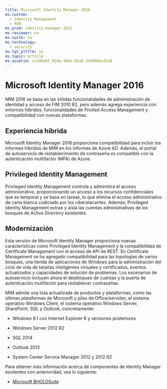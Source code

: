 ```yaml
---
title: Microsoft Identity Manager 2016
ms.custom: 
  - Identity Management
  - MIM
ms.prod: identity-manager-2015
ms.reviewer: na
ms.suite: na
ms.technology: 
  - security
ms.tgt_pltfrm: na
ms.topic: article
ms.assetid: ccdd8a9f-02da-440a-81a8-354800dcd2a8
---
```

# Microsoft Identity Manager 2016
MIM 2016 se basa en las sólidas funcionalidades de administración de identidad y acceso de FIM 2010 R2, pero además agrega experiencia con entornos híbridos, funcionalidades de Priviled Access Management y compatibilidad con nuevas plataformas.

## Experiencia híbrida

Microsoft Identity Manager 2016 proporciona compatibilidad para incluir los informes híbridos de MIM en los informes de Azure AD. Además, el portal de autoservicio de restablecimiento de contraseña es compatible con la autenticación multifactor (MFA) de Azure.

## Privileged Identity Management

Privileged Identity Management controla y administra el acceso administrativo, proporcionando un acceso a los recursos confidenciales que es temporal y se basa en tareas, lo que elimina el acceso administrativo de carta blanca codiciado por los ciberatacantes. Además, Privileged Identity Management extrae y aísla las cuentas administrativas de los bosques de Active Directory existentes.

## Modernización

Esta versión de Microsoft Identity Manager proporciona nuevas características como Privileged Identity Management y la compatibilidad de Certificate Management con el acceso de API de REST. En Certificate Management se ha agregado compatibilidad para las topologías de varios bosques, una tienda de aplicaciones de Windows para la administración del ciclo de vida de tarjetas inteligentes virtuales y certificados, eventos actualizados y capacidades de solución de problemas. Los escenarios de autoservicio incluyen ahora el desbloqueo de cuentas y la puerta de autenticación multifactor para restablecer contraseñas.

MIM admite una lista actualizada de productos y plataformas, como las últimas plataformas de Microsoft y pilas de Office/servidor, el sistema operativo Windows Client, el sistema operativo Windows Server, SharePoint, SQL y Outlook, concretamente:

-   Windows 8.1 con Internet Explorer 8 y versiones posteriores

-   Windows Server 2012 R2

-   SQL 2014

-   Outlook 2013

-   System Center Service Manager 2012 y 2012 R2

Para obtener más información acerca de componentes de Identity Manager existentes con anterioridad, vea lo siguiente:

-   [Microsoft BHOLDSuite](https://technet.microsoft.com/en-us/library/jj134096%28v=ws.10%29.aspx)





